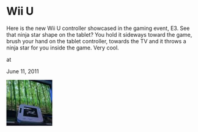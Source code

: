 # Wii U
Here is the new Wii U controller showcased in the gaming event, E3. See that ninja star shape on the tablet? You hold it sideways toward the game, brush your hand on the tablet controller, towards the TV and it throws a ninja star for you inside the game. Very cool.







at

June 11, 2011















![](ninja.jpeg)
